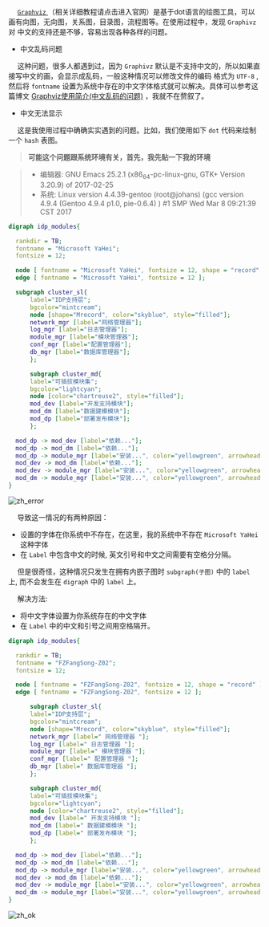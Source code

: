 
&ensp;&ensp; [ `Graphviz` ](http://www.graphviz.org/) （相关详细教程请点击进入官网）是基于dot语言的绘图工具，可以画有向图，无向图，关系图，目录图，流程图等。在使用过程中，发现 `Graphivz` 对 中文的支持还是不够，容易出现各种各样的问题。

-   中文乱码问题

&ensp;&ensp; 这种问题，很多人都遇到过，因为 `Graphivz` 默认是不支持中文的，所以如果直接写中文的画，会显示成乱码，一般这种情况可以修改文件的编码 格式为 `UTF-8` , 然后将 `fontname` 设置为系统中存在的中文字体格式就可以解决。具体可以参考这篇博文 [Graphviz使用简介(中文乱码的问题)](http://lockriver.blog.163.com/blog/static/487232242010101761749383/) ，我就不在赘叙了。

-   中文无法显示

&ensp;&ensp; 这是我使用过程中确确实实遇到的问题。比如，我们使用如下 `dot` 代码来绘制一个 `hash` 表图。

>**可能这个问题跟系统环境有关，首先，我先贴一下我的环境**


> + 编辑器: GNU Emacs 25.2.1 (x86<sub>64</sub>-pc-linux-gnu, GTK+ Version 3.20.9) of 2017-02-25
> +  系统: Linux version 4.4.39-gentoo (root@johans) (gcc version 4.9.4 (Gentoo 4.9.4 p1.0, pie-0.6.4) ) #1 SMP Wed Mar 8 09:21:39 CST 2017

```dot
digraph idp_modules{

  rankdir = TB;
  fontname = "Microsoft YaHei";
  fontsize = 12;

  node [ fontname = "Microsoft YaHei", fontsize = 12, shape = "record" ];
  edge [ fontname = "Microsoft YaHei", fontsize = 12 ];

  subgraph cluster_sl{
	  label="IDP支持层";
	  bgcolor="mintcream";
	  node [shape="Mrecord", color="skyblue", style="filled"];
	  network_mgr [label="网络管理器"];
	  log_mgr [label="日志管理器"];
	  module_mgr [label="模块管理器"];
	  conf_mgr [label="配置管理器"];
	  db_mgr [label="数据库管理器"];
      };

      subgraph cluster_md{
	  label="可插拔模块集";
	  bgcolor="lightcyan";
	  node [color="chartreuse2", style="filled"];
	  mod_dev [label="开发支持模块"];
	  mod_dm [label="数据建模模块"];
	  mod_dp [label="部署发布模块"];
      };

  mod_dp -> mod_dev [label="依赖..."];
  mod_dp -> mod_dm [label="依赖..."];
  mod_dp -> module_mgr [label="安装...", color="yellowgreen", arrowhead="none"];
  mod_dev -> mod_dm [label="依赖..."];
  mod_dev -> module_mgr [label="安装...", color="yellowgreen", arrowhead="none"];
  mod_dm -> module_mgr [label="安装...", color="yellowgreen", arrowhead="none"];
}
```

![zh_error](http://img.blog.csdn.net/20170512142528875?watermark/2/text/aHR0cDovL2Jsb2cuY3Nkbi5uZXQvZHVhbmRpYW5S/font/5a6L5L2T/fontsize/400/fill/I0JBQkFCMA==/dissolve/70/gravity/SouthEast)

&ensp;&ensp; 导致这一情况的有两种原因：

-   设置的字体在你系统中不存在，在这里，我的系统中不存在 `Microsoft YaHei` 这种字体
-   在 `Label` 中包含中文的时候, 英文引号和中文之间需要有空格分分隔。

&ensp;&ensp; 但是很奇怪，这种情况只发生在拥有内嵌子图时 `subgraph(子图)` 中的 `label` 上, 而不会发生在 `digraph` 中的 `label` 上。

&ensp;&ensp; 解决方法:

-   将中文字体设置为你系统存在的中文字体
-   在 `Label` 中的中文和引号之间用空格隔开。

```dot
digraph idp_modules{

  rankdir = TB;
  fontname = "FZFangSong-Z02";
  fontsize = 12;

  node [ fontname = "FZFangSong-Z02", fontsize = 12, shape = "record" ];
  edge [ fontname = "FZFangSong-Z02", fontsize = 12 ];

      subgraph cluster_sl{
	  label="IDP支持层";
	  bgcolor="mintcream";
	  node [shape="Mrecord", color="skyblue", style="filled"];
	  network_mgr [label=" 网络管理器 "];
	  log_mgr [label=" 日志管理器 "];
	  module_mgr [label=" 模块管理器 "];
	  conf_mgr [label=" 配置管理器 "];
	  db_mgr [label=" 数据库管理器 "];
      };

      subgraph cluster_md{
	  label="可插拔模块集";
	  bgcolor="lightcyan";
	  node [color="chartreuse2", style="filled"];
	  mod_dev [label=" 开发支持模块 "];
	  mod_dm [label=" 数据建模模块 "];
	  mod_dp [label=" 部署发布模块 "];
      };

  mod_dp -> mod_dev [label="依赖..."];
  mod_dp -> mod_dm [label="依赖..."];
  mod_dp -> module_mgr [label="安装...", color="yellowgreen", arrowhead="none"];
  mod_dev -> mod_dm [label="依赖..."];
  mod_dev -> module_mgr [label="安装...", color="yellowgreen", arrowhead="none"];
  mod_dm -> module_mgr [label="安装...", color="yellowgreen", arrowhead="none"];
}
```
![zh_ok](http://img.blog.csdn.net/20170512142441312?watermark/2/text/aHR0cDovL2Jsb2cuY3Nkbi5uZXQvZHVhbmRpYW5S/font/5a6L5L2T/fontsize/400/fill/I0JBQkFCMA==/dissolve/70/gravity/SouthEast)
 





















































































































































































